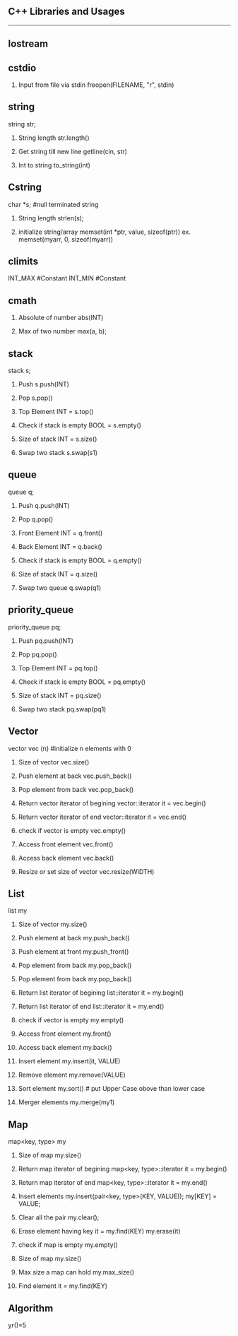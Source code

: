 C++ Libraries and Usages
------------------------
------------------------

Iostream
--------

cstdio
------
1. Input from file via stdin
freopen(FILENAME, "r", stdin)


string
------
string str;

1. String length
str.length()

2. Get string till new line
getline(cin, str)

3. Int to string
to_string(int)

Cstring
-------
char *s; #null terminated string

1. String length
strlen(s);

2. initialize string/array
memset(int *ptr, value, sizeof(ptr))
	ex. memset(myarr, 0, sizeof(myarr))


climits
-------
INT_MAX		#Constant
INT_MIN		#Constant

cmath
-----
1. Absolute of number
abs(INT)

2. Max of two number
max(a, b);

stack
-----
stack<int> s;

1. Push
s.push(INT)

2. Pop
s.pop()

3. Top Element
INT = s.top()

4. Check if stack is empty
BOOL = s.empty()

5. Size of stack
INT = s.size()

6. Swap two stack
s.swap(s1)

queue
-----
queue<int> q;

1. Push
q.push(INT)

2. Pop
q.pop()

3. Front Element
INT = q.front()

4. Back Element
INT = q.back()

5. Check if stack is empty
BOOL = q.empty()

6. Size of stack
INT = q.size()

7. Swap two queue
q.swap(q1)

priority_queue
--------------
priority_queue<int> pq;

1. Push
pq.push(INT)

2. Pop
pq.pop()

3. Top Element
INT = pq.top()

4. Check if stack is empty
BOOL = pq.empty()

5. Size of stack
INT = pq.size()

6. Swap two stack
pq.swap(pq1)

Vector
------
vector<type> vec (n)    #initialize n elements with 0

1. Size of vector
vec.size()

2. Push element at back
vec.push_back()

3. Pop element from back
vec.pop_back()

4. Return vector iterator of begining
vector<type>::iterator it = vec.begin()

5. Return vector iterator of end
vector<type>::iterator it = vec.end()

6. check if vector is empty
vec.empty()

7. Access front element
vec.front()

8. Access back element
vec.back()

9. Resize or set size of vector
vec.resize(WIDTH)

List
----
list<type> my

1. Size of vector
my.size()

2. Push element at back
my.push_back()

3. Push element at front
my.push_front()

4. Pop element from back
my.pop_back()

5. Pop element from back
my.pop_back()

6. Return list iterator of begining
list<type>::iterator it = my.begin()

7. Return list iterator of end
list<type>::iterator it = my.end()

6. check if vector is empty
my.empty()

7. Access front element
my.front()

8. Access back element
my.back()

9. Insert element
my.insert(it, VALUE)

10. Remove element
my.remove(VALUE)

11. Sort element
my.sort()       # put Upper Case obove than lower case

12. Merger elements
my.merge(my1)


Map
---
map<key, type> my

1. Size of map
my.size()

2. Return map iterator of begining
map<key, type>::iterator it = my.begin()

3. Return map iterator of end
map<key, type>::iterator it = my.end()

4. Insert elements
my.insert(pair<key, type>(KEY, VALUE));
my[KEY] = VALUE;

5. Clear all the pair
my.clear();

6. Erase element having key
it = my.find(KEY)
my.erase(it)

7. check if map is empty
my.empty()

8. Size of map
my.size()

9. Max size a map can hold
my.max_size()

10. Find element
it = my.find(KEY)

Algorithm
---------

yr()=5